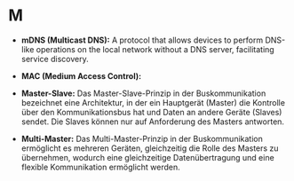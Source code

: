 # M

- **mDNS (Multicast DNS):** A protocol that allows devices to perform DNS-like operations on the local network without a DNS server, facilitating service discovery.

- **MAC (Medium Access Control):**

- **Master-Slave:** Das Master-Slave-Prinzip in der Buskommunikation bezeichnet eine Architektur, in der ein Hauptgerät (Master) die Kontrolle über den Kommunikationsbus hat und Daten an andere Geräte (Slaves) sendet. Die Slaves können nur auf Anforderung des Masters antworten.

- **Multi-Master:** Das Multi-Master-Prinzip in der Buskommunikation ermöglicht es mehreren Geräten, gleichzeitig die Rolle des Masters zu übernehmen, wodurch eine gleichzeitige Datenübertragung und eine flexible Kommunikation ermöglicht werden.